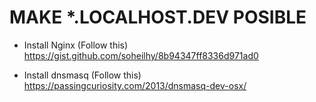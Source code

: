 # MAKE *.LOCALHOST.DEV POSIBLE
  - Install Nginx (Follow this)
    https://gist.github.com/soheilhy/8b94347ff8336d971ad0

  - Install dnsmasq (Follow this)
    https://passingcuriosity.com/2013/dnsmasq-dev-osx/